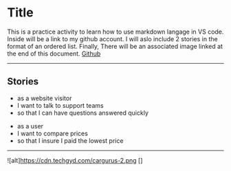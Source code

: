# Title
This is a practice activity to learn how to use markdown langage in VS code. Inside will be a link to my github account. I will aslo include 2 stories in the format of an ordered list. Finally, There will be an associated image linked at the end of this document.
[Github](https://github.com/Javismit/Pract.git)
- - - 
## Stories 
- as a website visitor
- I want to talk to support teams
- so that I can have questions answered quickly
+ as a user
+ I want to compare prices 
+ so that I insure I paid the lowest price
- - - 
![alt]https://cdn.techgyd.com/cargurus-2.png
[]
